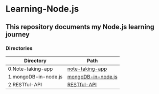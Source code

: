 # Learning-Node.js

## This repository documents my Node.js learning journey

### Directories
| Directory | Path |
| ---- | ---- |
| 0.Note-taking-app | [note-taking-app](./note-taking-app/) |
| 1.mongoDB-in-node.js | [mongoDB-in-node.js](./mongoDB-in-node.js) |
| 2.RESTful-API | [RESTful-API](./RESTful-API/) |

